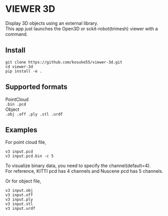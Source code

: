 # VIEWER 3D

Display 3D objects using an external library.  
This app just launches the Open3D or sckit-robot(trimesh) viewer with a command.  

## Install

```
git clone https://github.com/kosuke55/viewer-3d.git  
cd viewer-3d  
pip install -e .  
```

## Supported formats  
PointCloud  
`.bin .pcd`  
Object  
`.obj .off .ply .stl .urdf`  

## Examples
For point cloud file,  
```
v3 input.pcd  
v3 input.pcd.bin -c 5  
```

To visualize binary data, you need to specify the channel(default=4).  
For reference, KITTI pcd has 4 channels and Nuscene pcd has 5 channels.  

Or for object file,  
```
v3 input.obj  
v3 input.off  
v3 input.ply  
v3 input.stl  
v3 input.urdf  
```
